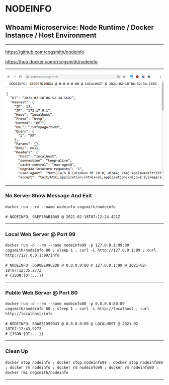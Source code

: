 # NODEINFO

## Whoami Microservice: Node Runtime / Docker Instance / Host Environment

---

https://github.com/cogsmith/nodeinfo

https://hub.docker.com/r/cogsmith/nodeinfo

---

![SCREENSHOT](https://raw.githubusercontent.com/cogsmith/nodeinfo/master/screenshot.png "SCREENSHOT")

---
### No Server Show Message And Exit

~~~
docker run --rm --name nodeinfo cogsmith/nodeinfo

# NODEINFO: 9AEF78AB1BA5 @ 2021-02-18T07:12:24.421Z
~~~

---

### Local Web Server @ Port 99

~~~
docker run -d --rm --name nodeinfo99 -p 127.0.0.1:99:80 cogsmith/nodeinfo 80 ; sleep 1 ; curl -L http://127.0.0.1:99 ; curl http://127.0.0.1:99/info

# NODEINFO: 3690BE09C2DD @ 0.0.0.0:80 @ 127.0.0.1:99 @ 2021-02-18T07:12:35.277Z
# {JSON:{DT:...}}
~~~

---

### Public Web Server @ Port 80

~~~
docker run -d --rm --name nodeinfo80 -p 0.0.0.0:80:80 cogsmith/nodeinfo 80 ; sleep 1 ; curl -L http://localhost ; curl http://localhost/info

# NODEINFO: 80A831D99043 @ 0.0.0.0:80 @ LOCALHOST @ 2021-02-18T07:12:43.927Z
# {JSON:{DT:...}}
~~~

---

### Clean Up

~~~
docker stop nodeinfo ; docker stop nodeinfo99 ; docker stop nodeinfo80 ; docker rm nodeinfo ; docker rm nodeinfo99 ; docker rm nodeinfo80 ; docker rmi cogsmith/nodeinfo
~~~

---